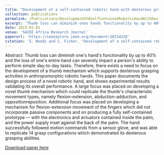 ```yaml
---
title: "Development of a self-contained robotic hand with dexterous grasping capabilities for research applications"
collection: publications
permalink: /Publications/DevelopmentOfASelfContainedRoboticHandWithDexterousGraspingCapabilitiesForResearchApplications
excerpt: 'Thumb loss can diminish ones hands functionality by up to 40% and the loss of ones entire hand can severely impact a persons ability to perform simple day-to-day tasks. Therefore, there exists a need to focus on the development of a thumb mechanism which supports dexterous grasping activities in anthropomorphic robotic hands. This paper documents the design process of a novel robotic hand, and shows experimental results validating its overall performance. A large focus was placed on developing a novel thumb mechanism which could replicate the thumb's characteristic movement types, namely flexion-extension, abduction-adduction, and oppositionreposition. Additional focus was placed on developing a mechanism for flexion-extension movement of the fingers which did not incorporate passive components and on producing a fully self-contained prototype — with the electronics and actuators contained inside the palm, and the power supply inset against the back of the palm. The hand successfully followed motion commands from a sensor glove, and was able to replicate 14 grasp configurations which demonstrated its dexterous grasping abilities.'
date: 2023-01-01
venue: 'SAIEE Africa Research Journal'
paperurl: 'https://ieeexplore.ieee.org/document/10214228'
citation: 'S. Woods and C. Fisher, "Development of a self-contained robotic hand with dexterous grasping capabilities for research applications," in SAIEE Africa Research Journal, vol. 114, no. 3, pp. 87-92, Sept. 2023, doi: 10.23919/SAIEE.2023.10214228.'
---
```

Abstract: Thumb loss can diminish one's hand's functionality by up to 40% and the loss of one's entire hand can severely impact a person's ability to perform simple day-to-day tasks. Therefore, there exists a need to focus on the development of a thumb mechanism which supports dexterous grasping activities in anthropomorphic robotic hands. This paper documents the design process of a novel robotic hand, and shows experimental results validating its overall performance. A large focus was placed on developing a novel thumb mechanism which could replicate the thumb's characteristic movement types, namely flexion-extension, abduction-adduction, and oppositionreposition. Additional focus was placed on developing a mechanism for flexion-extension movement of the fingers which did not incorporate passive components and on producing a fully self-contained prototype — with the electronics and actuators contained inside the palm, and the power supply inset against the back of the palm. The hand successfully followed motion commands from a sensor glove, and was able to replicate 14 grasp configurations which demonstrated its dexterous grasping abilities.

[Download paper here](http://Callen-Fisher.github.io/Publications/DevelopmentOfASelfContainedRoboticHandWithDexterousGraspingCapabilitiesForResearchApplications.pdf)


